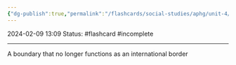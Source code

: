 ```yaml
---
{"dg-publish":true,"permalink":"/flashcards/social-studies/aphg/unit-4/relic-boundaries/","updated":"2024-04-24T12:59:32.224-05:00"}
---
```


2024-02-09
13:09
Status: #flashcard #incomplete 


---
A boundary that no longer functions as an international border